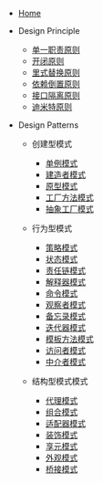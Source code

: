 - [Home](/)

- Design Principle

  - [单一职责原则](/designprinciple/SRP.md)
  - [开闭原则](/designprinciple/OCP.md)
  - [里式替换原则](/designprinciple/LSP.md)
  - [依赖倒置原则](/designprinciple/DIP.md)
  - [接口隔离原则](/designprinciple/ISP.md)
  - [迪米特原则](/designprinciple/LODorLKP.md)

- Design Patterns

  - 创建型模式
  
    - [单例模式](/designpatterns/Singleton.md)
    - [建造者模式](/designpatterns/Builder.md)
    - [原型模式](/designpatterns/Prototype.md)
    - [工厂方法模式](/designpatterns/FactoryMethod.md)
    - [抽象工厂模式](/designpatterns/AbstractFactory.md)

  - 行为型模式
  
    - [策略模式](/designpatterns/策略模式.md)
    - [状态模式](/designpatterns/状态模式.md)
    - [责任链模式](/designpatterns/责任链模式.md)
    - [解释器模式](/designpatterns/解释器模式.md)
    - [命令模式](/designpatterns/命令模式.md)
    - [观察者模式](/designpatterns/观察者模式.md)
    - [备忘录模式](/designpatterns/备忘录模式.md)
    - [迭代器模式](/designpatterns/迭代器模式.md)
    - [模板方法模式](/designpatterns/模板方法模式.md)
    - [访问者模式](/designpatterns/访问者模式.md)
    - [中介者模式](/designpatterns/中介者模式.md)

  - 结构型模式模式
  
    - [代理模式](/designpatterns/代理模式.md)
    - [组合模式](/designpatterns/组合模式.md)
    - [适配器模式](/designpatterns/适配器模式.md)
    - [装饰模式](/designpatterns/装饰模式.md)
    - [享元模式](/designpatterns/享元模式.md)
    - [外观模式](/designpatterns/外观模式.md)
    - [桥接模式](/designpatterns/桥接模式.md)

